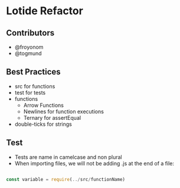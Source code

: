 # Lotide Refactor

## Contributors

- @froyonom
- @togmund

## Best Practices

- src for functions
- test for tests
- functions
  - Arrow Functions
  - Newlines for function executions
  - Ternary for assertEqual
- double-ticks for strings

## Test

- Tests are name in camelcase and non plural
- When importing files, we will not be adding .js at the end of a file:

```js

const variable = require(../src/functionName)

```
